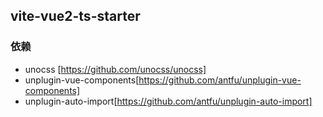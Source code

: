 ## vite-vue2-ts-starter

### 依赖

- unocss [https://github.com/unocss/unocss]
- unplugin-vue-components[https://github.com/antfu/unplugin-vue-components]
- unplugin-auto-import[https://github.com/antfu/unplugin-auto-import]
